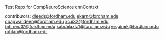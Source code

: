 Test Repo for CompNeuroScience cnnContext

contributors:
dleeds@fordham.edu
ekarn@fordham.edu
cbagwandeen@fordham.edu
xcui32@fordham.edu
tahmed37@fordham.edu
sabdelaziz1@fordham.edu
eroginek@fordham.edu
rohlan@fordham.edu
